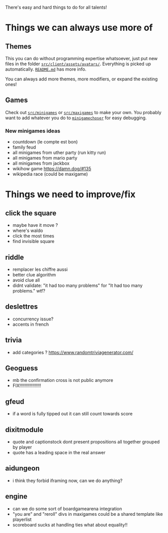 There's easy and hard things to do for all talents!

# Things we can always use more of
## Themes

This you can do without programming expertise whatsoever, just put new files in the folder [`src/client/assets/avatars/`](src/client/assets/avatars/). Everything is picked up automatically. [`README.md`](src/client/assets/avatars/REAMDE.md) has more info.

You can always add more themes, more modifiers, or expand the existing ones!

## Games

Check out [`src/minigames`](src/minigames) or [`src/maxigames`](src/maxigames) to make your own. You probably want to add whatever you do to [`minigamechoser`](src/maxigames/minigamechoser) for easy debugging.


### New minigames ideas
* countdown (le compte est bon)
* family feud
* all minigames from uther party (run kitty run)
* all minigames from mario party
* all minigames from jackbox
* wikihow game https://damn.dog/#135
* wikipedia race (could be maxigame)


# Things we need to improve/fix

## click the square
* maybe have it move ?
* where's waldo
* click the most times
* find invisible square

## riddle
* remplacer les chiffre aussi
* better clue algorithm
* avoid clue all
* didnt validate: "it had too many problems" for "It had too many problems." wtf?

## deslettres
* concurrency issue?
* accents in french

## trivia
* add categories ? https://www.randomtriviagenerator.com/

## Geoguess
* mb the confirmation cross is not public anymore
* FIX!!!!!!!!!!!!!!!!!

## gfeud
* if a word is fully tipped out it can still count towards score

## dixitmodule
* quote and captionstock dont present propositions all together grouped by player
* quote has a leading space in the real answer

## aidungeon
* i think they forbid iframing now, can we do anything?

## engine

* can we do some sort of boardgamearena integration
* "you are" and "reroll" divs in maxigames could be a shared template like playerlist
* scoreboard sucks at handling ties what about equality!!
